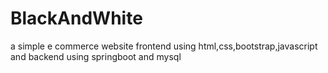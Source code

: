 # BlackAndWhite
 a simple e commerce website frontend using html,css,bootstrap,javascript and backend using springboot and mysql
